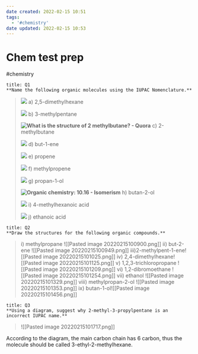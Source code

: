 ```yaml
---
date created: 2022-02-15 10:51
tags:
  - '#chemistry'
date updated: 2022-02-15 10:53
---
```


# Chem test prep

#chemistry

```ad-question
title: Q1
**Name the following organic molecules using the IUPAC Nomenclature.**
```

> **![](https://lh6.googleusercontent.com/xdodoB5XPCbq7NuxHUpBUjx_DjpjgtgziBElp8x0vM3bJ19oZanJFHAM7DPqC8Aej372fvS2GavZEwDiVcbb3dYWdwHj68-hsKtwxUwNF0IFAOd1Qs44apq00mAdvfGYkXut48DD)**
> a) 2,5-dimethylhexane
>
> **![](https://lh6.googleusercontent.com/LO7h4-ACj4R45HMcq4ALXVadQ41NI4EKey5gEGrTItEaEJgpoaDpOsT2wF0dQllx3nWXi1x7XUYq1KMfY8UEMUhQaSfA8CFktFm6kMuoOVNG9m1av1-ixg94TzwQ2ZYS2BUhjZ-_)**
> b) 3-methylpentane
>
> **![What is the structure of 2 methylbutane? - Quora](https://lh5.googleusercontent.com/f75k4bHjRojB3XvyRDUQxgiDQsoNryIocZB1gWUMncXSwCTFTBUFIvZKLzSGxti_IqHxrxYVDaN2w3yN7f1tZgCYZ2HsemPTWJRIvkZkZXlEyU2-wNzfYYf9dPoYxcb_rpLCysLb)**
> c) 2-methylbutane
>
> **![](https://lh6.googleusercontent.com/Eere9Jax7XJh_KHXBbiLBSsNgzlWtVe4kYiJK_bgMSfpNfslOYDR23wwmpSqj9YHsqy_IA_RfgWEX67T_dvIR5Ise7JJ-5Ad4je4qH_78iPGPXSBwYxGODmBoNkrx75HhuB9LKWv)**
> d) but-1-ene
>
> **![](https://lh5.googleusercontent.com/G-_PC8ydLOirXsyHAaaHkRcP6OvjQdARuaAwSuZmA3EtoK7-Krj3Op7vBqrMNrFUZrg9K78B8dN0clkM-v3pH_2kEZG_iWvDq5-NIREAbChhBxGJo0fa-fbN4SpNV4YXiDUIbthn)**
> e) propene
>
> **![](https://lh3.googleusercontent.com/C2kloTOiONYGpvEslxApmJWIAW5Qu3_5NgUt0iYw08rkrEGdVvv4OYN6qADWD_Mh7AfYhUMSdtcS8Vik85IivuuZcH0iq9xRMdCkLqgNelnpxezffc_ZinurNEHyYuYja1ve8swT)**
> f) methylpropene
>
> **![](https://lh5.googleusercontent.com/cvE558g8jB4hakw6U_9MBJZU-FnkR3bu1gzLt61CTYp6ILmcDBVTg4oFOFOpI6O2lPYHMfdIvgIk9IZAscq1WVX7HgWvscr-L9Z1q0yU4d1QYTHEnAgZeC8DdY55KKWDo_JyAsNm)**
> g) propan-1-ol
>
> **![Organic chemistry: 10.16 - Isomerism](https://lh4.googleusercontent.com/PXwAsAf600Nl2jajOxwTf78vDzBH3PT3Zgmhqvk66LVwE8MzXlLVsKilP45bttYCmDmtXY8LVw57QIyfLb0hhB2mNftvpvtt6MRrcC9PyTfS-PKtzXpQbzsNHeThdd66qa2_aFRk)**
> h) butan-2-ol
>
> **![](https://lh4.googleusercontent.com/-oG2kZ9n_gEe4nSBRvPMQXWp7TjG_5fFLGr8Oh27STE1NjrKlCQewrkCJ9_KH8TtkyHePxBUNmrV8Mx0anwSg3t3KD1aZ2K3OHjyYiZlRqC5y8e0m1BSqfd7TsJ8Bl-GfRoG72CD)**
> i) 4-methylhexanoic acid
>
> **![](https://lh3.googleusercontent.com/rKCHkRvFVdiD9CAS6Nytn6GU_SXaeskvw23cj8lHBVBTOuulDMgHgHR3wjYQtjm2PfyrXaTlU3ce1ctM1O7dP1yk1aQvZv8tonmqUQh2YuxPZk8WyAStg7XADW-g7tPT2dc6mTl3)**
> j) ethanoic acid

```ad-question
title: Q2
**Draw the structures for the following organic compounds.**
```

> i) methylpropane
> ![[Pasted image 20220215100900.png]]
> ii) but-2-ene
> ![[Pasted image 20220215100949.png]]
> iii)2-methylpent-1-ene![[Pasted image 20220215101025.png]]
> iv) 2,4-dimethylhexane![[Pasted image 20220215101125.png]]
> v) 1,2,3-trichloropropane ![[Pasted image 20220215101209.png]]
> vi) 1,2-dibromoethane
> ![[Pasted image 20220215101254.png]]
> vii) ethanol
> ![[Pasted image 20220215101329.png]]
> viii) methylpropan-2-ol ![[Pasted image 20220215101353.png]]
> ix) butan-1-ol![[Pasted image 20220215101456.png]]

```ad-question
title: Q3
**Using a diagram, suggest why 2-methyl-3-propylpentane is an incorrect IUPAC name.**
```

> ![[Pasted image 20220215101717.png]]

According to the diagram, the main carbon chain has 6 carbon, thus the molecule should be called 3-ethyl-2-methylhexane.
